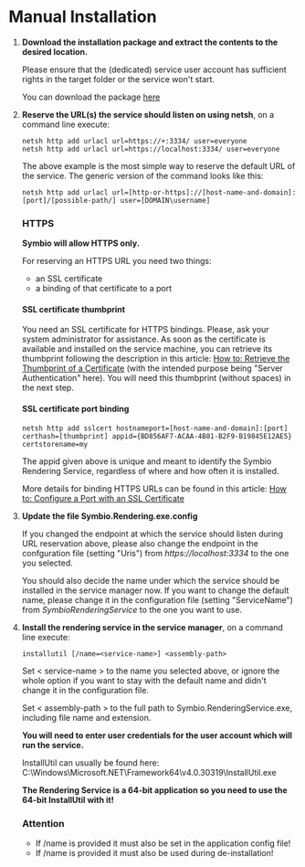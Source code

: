 ﻿# Manual Installation

1. **Download the installation package and extract the contents to the desired location.**
   
   Please ensure that the (dedicated) service user account has sufficient rights in the target folder or the service won't start.

    You can download the package [here](https://symbioworld.com/download/symbio/symbio-service-rendering.zip)

2. **Reserve the URL(s) the service should listen on using netsh**, on a command line execute:
   ```
   netsh http add urlacl url=https://+:3334/ user=everyone
   netsh http add urlacl url=https://localhost:3334/ user=everyone
   ```

   The above example is the most simple way to reserve the default URL of the service.
   The generic version of the command looks like this:
   ```
   netsh http add urlacl url=[http-or-https]://[host-name-and-domain]:[port]/[possible-path/] user=[DOMAIN\username]
   ```
   
   ### HTTPS

   **Symbio will allow HTTPS only.**

   For reserving an HTTPS URL you need two things:
   - an SSL certificate
   - a binding of that certificate to a port

   #### SSL certificate thumbprint
   You need an SSL certificate for HTTPS bindings. Please, ask your system administrator for assistance. As soon as the certificate is available and installed on the service machine, you can retrieve its thumbprint following the description in this article: [How to: Retrieve the Thumbprint of a Certificate](https://docs.microsoft.com/en-us/dotnet/framework/wcf/feature-details/how-to-retrieve-the-thumbprint-of-a-certificate) (with the intended purpose being "Server Authentication" here). You will need this thumbprint (without spaces) in the next step.

   #### SSL certificate port binding
   ```
   netsh http add sslcert hostnameport=[host-name-and-domain]:[port] certhash=[thumbprint] appid={BD856AF7-ACAA-4B81-B2F9-B19845E12AE5} certstorename=my
   ```

   The appid given above is unique and meant to identify the Symbio Rendering Service, regardless of where and how often it is installed.

   More details for binding HTTPS URLs can be found in this article: [How to: Configure a Port with an SSL Certificate](https://docs.microsoft.com/en-us/dotnet/framework/wcf/feature-details/how-to-configure-a-port-with-an-ssl-certificate)

3. **Update the file Symbio.Rendering.exe.config**

   If you changed the endpoint at which the service should listen during URL reservation above,
   please also change the endpoint in the confguration file (setting "Uris") from *https://localhost:3334*
   to the one you selected.

   You should also decide the name under which the service should be installed in the service manager now.
   If you want to change the default name, please change it in the configuration file (setting "ServiceName")
   from *SymbioRenderingService* to the one you want to use.

4. **Install the rendering service in the service manager**, on a command line execute:
   ```
   installutil [/name=<service-name>] <assembly-path>
   ```

   Set < service-name > to the name you selected above, or ignore the whole option if you want to stay with the default name and didn't change it in the configuration file.

   Set < assembly-path > to the full path to Symbio.RenderingService.exe, including file name and extension.

   **You will need to enter user credentials for the user account which will run the service.**

   InstallUtil can usually be found here: C:\Windows\Microsoft.NET\Framework64\v4.0.30319\InstallUtil.exe

   **The Rendering Service is a 64-bit application so you need to use the 64-bit InstallUtil with it!**

   ### Attention

   - If /name is provided it must also be set in the application config file!
   - If /name is provided it must also be used during de-installation!
